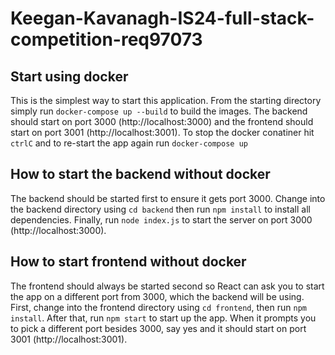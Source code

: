 # Keegan-Kavanagh-IS24-full-stack-competition-req97073

## Start using docker

This is the simplest way to start this application. From the starting directory simply run ```docker-compose up --build``` to build the images. The backend should start on port 3000 (http://localhost:3000) and the frontend should start on port 3001 (http://localhost:3001). To stop the docker conatiner hit ```ctrlC``` and to re-start the app again run ```docker-compose up```

## How to start the backend without docker

The backend should be started first to ensure it gets port 3000. Change into the backend directory using ```cd backend``` then run ```npm install``` to install all dependencies. Finally, run ```node index.js``` to start the server on port 3000 (http://localhost:3000).

## How to start frontend without docker

The frontend should always be started second so React can ask you to start the app on a different port from 3000, which the backend will be using. First, change into the frontend directory using ```cd frontend```, then run ```npm install```. After that, run ```npm start``` to start up the app. When it prompts you to pick a different port besides 3000, say yes and it should start on port 3001 (http://localhost:3001).